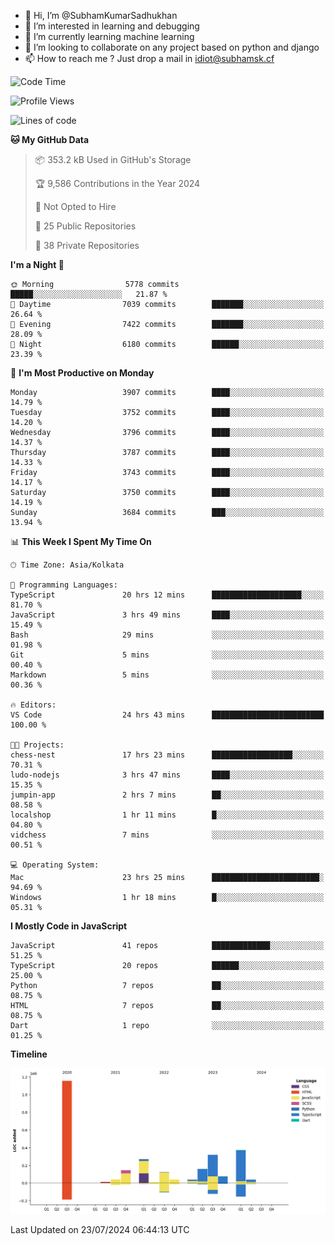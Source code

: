 - 👋 Hi, I’m @SubhamKumarSadhukhan
- 👀 I’m interested in learning and debugging
- 🌱 I’m currently learning machine learning
- 💞️ I’m looking to collaborate on any project based on python and django
- 📫 How to reach me ?
      Just drop a mail in idiot@subhamsk.cf

<!---
SubhamKumarSadhukhan/SubhamKumarSadhukhan is a ✨ special ✨ repository because its `README.md` (this file) appears on your GitHub profile.
You can click the Preview link to take a look at your changes.
--->


<!--START_SECTION:waka-->
![Code Time](http://img.shields.io/badge/Code%20Time-2%2C336%20hrs%204%20mins-blue)

![Profile Views](http://img.shields.io/badge/Profile%20Views-1-blue)

![Lines of code](https://img.shields.io/badge/From%20Hello%20World%20I%27ve%20Written-2.8%20million%20lines%20of%20code-blue)

**🐱 My GitHub Data** 

> 📦 353.2 kB Used in GitHub's Storage 
 > 
> 🏆 9,586 Contributions in the Year 2024
 > 
> 🚫 Not Opted to Hire
 > 
> 📜 25 Public Repositories 
 > 
> 🔑 38 Private Repositories 
 > 
**I'm a Night 🦉** 

```text
🌞 Morning                5778 commits        █████░░░░░░░░░░░░░░░░░░░░   21.87 % 
🌆 Daytime                7039 commits        ███████░░░░░░░░░░░░░░░░░░   26.64 % 
🌃 Evening                7422 commits        ███████░░░░░░░░░░░░░░░░░░   28.09 % 
🌙 Night                  6180 commits        ██████░░░░░░░░░░░░░░░░░░░   23.39 % 
```
📅 **I'm Most Productive on Monday** 

```text
Monday                   3907 commits        ████░░░░░░░░░░░░░░░░░░░░░   14.79 % 
Tuesday                  3752 commits        ████░░░░░░░░░░░░░░░░░░░░░   14.20 % 
Wednesday                3796 commits        ████░░░░░░░░░░░░░░░░░░░░░   14.37 % 
Thursday                 3787 commits        ████░░░░░░░░░░░░░░░░░░░░░   14.33 % 
Friday                   3743 commits        ████░░░░░░░░░░░░░░░░░░░░░   14.17 % 
Saturday                 3750 commits        ████░░░░░░░░░░░░░░░░░░░░░   14.19 % 
Sunday                   3684 commits        ███░░░░░░░░░░░░░░░░░░░░░░   13.94 % 
```


📊 **This Week I Spent My Time On** 

```text
🕑︎ Time Zone: Asia/Kolkata

💬 Programming Languages: 
TypeScript               20 hrs 12 mins      ████████████████████░░░░░   81.70 % 
JavaScript               3 hrs 49 mins       ████░░░░░░░░░░░░░░░░░░░░░   15.49 % 
Bash                     29 mins             ░░░░░░░░░░░░░░░░░░░░░░░░░   01.98 % 
Git                      5 mins              ░░░░░░░░░░░░░░░░░░░░░░░░░   00.40 % 
Markdown                 5 mins              ░░░░░░░░░░░░░░░░░░░░░░░░░   00.36 % 

🔥 Editors: 
VS Code                  24 hrs 43 mins      █████████████████████████   100.00 % 

🐱‍💻 Projects: 
chess-nest               17 hrs 23 mins      ██████████████████░░░░░░░   70.31 % 
ludo-nodejs              3 hrs 47 mins       ████░░░░░░░░░░░░░░░░░░░░░   15.35 % 
jumpin-app               2 hrs 7 mins        ██░░░░░░░░░░░░░░░░░░░░░░░   08.58 % 
localshop                1 hr 11 mins        █░░░░░░░░░░░░░░░░░░░░░░░░   04.80 % 
vidchess                 7 mins              ░░░░░░░░░░░░░░░░░░░░░░░░░   00.51 % 

💻 Operating System: 
Mac                      23 hrs 25 mins      ████████████████████████░   94.69 % 
Windows                  1 hr 18 mins        █░░░░░░░░░░░░░░░░░░░░░░░░   05.31 % 
```

**I Mostly Code in JavaScript** 

```text
JavaScript               41 repos            █████████████░░░░░░░░░░░░   51.25 % 
TypeScript               20 repos            ██████░░░░░░░░░░░░░░░░░░░   25.00 % 
Python                   7 repos             ██░░░░░░░░░░░░░░░░░░░░░░░   08.75 % 
HTML                     7 repos             ██░░░░░░░░░░░░░░░░░░░░░░░   08.75 % 
Dart                     1 repo              ░░░░░░░░░░░░░░░░░░░░░░░░░   01.25 % 
```



**Timeline**

![Lines of Code chart](https://raw.githubusercontent.com/SubhamKumarSadhukhan/SubhamKumarSadhukhan/main/assets/bar_graph.png)


 Last Updated on 23/07/2024 06:44:13 UTC
<!--END_SECTION:waka-->
